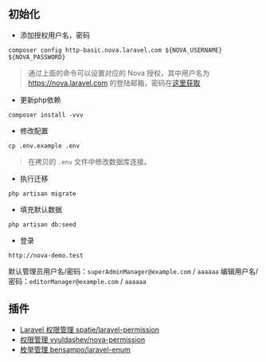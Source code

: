 ## 初始化

-   添加授权用户名，密码

```
composer config http-basic.nova.laravel.com ${NOVA_USERNAME} ${NOVA_PASSWORD}
```

> 通过上面的命令可以设置对应的 Nova 授权，其中用户名为 https://nova.laravel.com 的登陆邮箱，密码在[这里获取](https://nova.laravel.com/settings#password)

- 更新php依赖

```
composer install -vvv
```

- 修改配置

```
cp .env.example .env
```

> 在拷贝的 `.env` 文件中修改数据库连接。

- 执行迁移

```
php artisan migrate
```

- 填充默认数据

```
php artisan db:seed
```

- 登录

```
http://nova-demo.test
```

默认管理员用户名/密码：`superAdminManager@example.com` / `aaaaaa`
编辑用户名/密码：`editorManager@example.com` / `aaaaaa`


## 插件

-   [Laravel 权限管理 spatie/laravel-permission](https://github.com/spatie/laravel-permission)
-   [权限管理 vyuldashev/nova-permission](https://github.com/vyuldashev/nova-permission)
-   [枚举管理 bensampo/laravel-enum](https://github.com/BenSampo/laravel-enum)

